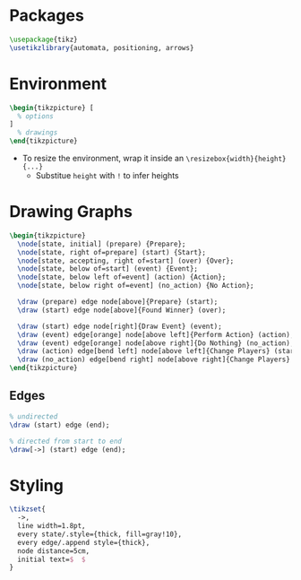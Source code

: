 # Packages

```latex
\usepackage{tikz}
\usetikzlibrary{automata, positioning, arrows}
```

# Environment

```latex
\begin{tikzpicture} [
  % options
]
  % drawings
\end{tikzpicture}
```

- To resize the environment, wrap it inside an `\resizebox{width}{height}{...}`
  - Substitue `height` with `!` to infer heights

# Drawing Graphs

```latex
\begin{tikzpicture}
  \node[state, initial] (prepare) {Prepare};
  \node[state, right of=prepare] (start) {Start};
  \node[state, accepting, right of=start] (over) {Over};
  \node[state, below of=start] (event) {Event};
  \node[state, below left of=event] (action) {Action};
  \node[state, below right of=event] (no_action) {No Action};

  \draw (prepare) edge node[above]{Prepare} (start);
  \draw (start) edge node[above]{Found Winner} (over);

  \draw (start) edge node[right]{Draw Event} (event);
  \draw (event) edge[orange] node[above left]{Perform Action} (action);
  \draw (event) edge[orange] node[above right]{Do Nothing} (no_action);
  \draw (action) edge[bend left] node[above left]{Change Players} (start);
  \draw (no_action) edge[bend right] node[above right]{Change Players} (start);
\end{tikzpicture}
```

## Edges

```latex
% undirected
\draw (start) edge (end);

% directed from start to end
\draw[->] (start) edge (end);
```

# Styling

```latex
\tikzset{
  ->,
  line width=1.8pt,
  every state/.style={thick, fill=gray!10},
  every edge/.append style={thick},
  node distance=5cm,
  initial text=$  $
}
```
